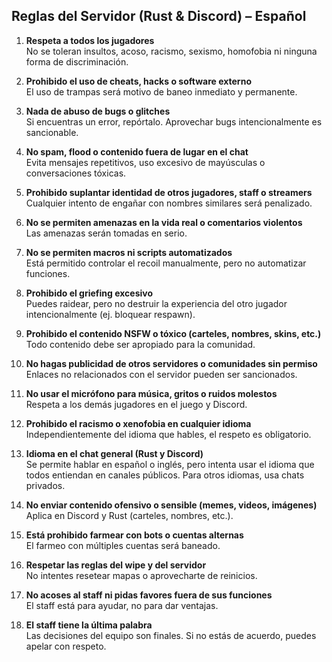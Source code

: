 ## Reglas del Servidor (Rust & Discord) – Español

1. **Respeta a todos los jugadores**  
    No se toleran insultos, acoso, racismo, sexismo, homofobia ni ninguna forma de discriminación.
    
2. **Prohibido el uso de cheats, hacks o software externo**  
    El uso de trampas será motivo de baneo inmediato y permanente.
    
3. **Nada de abuso de bugs o glitches**  
    Si encuentras un error, repórtalo. Aprovechar bugs intencionalmente es sancionable.
    
4. **No spam, flood o contenido fuera de lugar en el chat**  
    Evita mensajes repetitivos, uso excesivo de mayúsculas o conversaciones tóxicas.
    
5. **Prohibido suplantar identidad de otros jugadores, staff o streamers**  
    Cualquier intento de engañar con nombres similares será penalizado.
    
6. **No se permiten amenazas en la vida real o comentarios violentos**  
    Las amenazas serán tomadas en serio.
    
7. **No se permiten macros ni scripts automatizados**  
    Está permitido controlar el recoil manualmente, pero no automatizar funciones.
    
8. **Prohibido el griefing excesivo**  
    Puedes raidear, pero no destruir la experiencia del otro jugador intencionalmente (ej. bloquear respawn).
    
9. **Prohibido el contenido NSFW o tóxico (carteles, nombres, skins, etc.)**  
    Todo contenido debe ser apropiado para la comunidad.
    
10. **No hagas publicidad de otros servidores o comunidades sin permiso**  
    Enlaces no relacionados con el servidor pueden ser sancionados.
    
11. **No usar el micrófono para música, gritos o ruidos molestos**  
    Respeta a los demás jugadores en el juego y Discord.
    
12. **Prohibido el racismo o xenofobia en cualquier idioma**  
    Independientemente del idioma que hables, el respeto es obligatorio.
    
13. **Idioma en el chat general (Rust y Discord)**  
    Se permite hablar en español o inglés, pero intenta usar el idioma que todos entiendan en canales públicos. Para otros idiomas, usa chats privados.
    
14. **No enviar contenido ofensivo o sensible (memes, videos, imágenes)**  
    Aplica en Discord y Rust (carteles, nombres, etc.).
    
15. **Está prohibido farmear con bots o cuentas alternas**  
    El farmeo con múltiples cuentas será baneado.
    
16. **Respetar las reglas del wipe y del servidor**  
    No intentes resetear mapas o aprovecharte de reinicios.
    
17. **No acoses al staff ni pidas favores fuera de sus funciones**  
    El staff está para ayudar, no para dar ventajas.
    
18. **El staff tiene la última palabra**  
    Las decisiones del equipo son finales. Si no estás de acuerdo, puedes apelar con respeto.